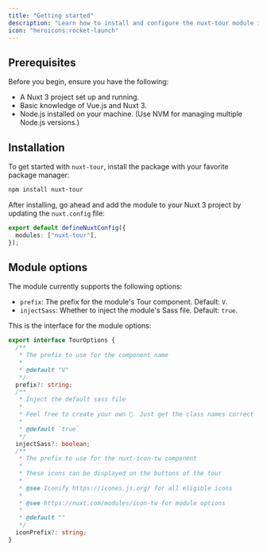 ```yaml
---
title: "Getting started"
description: "Learn how to install and configure the nuxt-tour module in your Nuxt 3 project."
icon: "heroicons:rocket-launch"
---
```


## Prerequisites

Before you begin, ensure you have the following:

- A Nuxt 3 project set up and running.
- Basic knowledge of Vue.js and Nuxt 3.
- Node.js installed on your machine. (Use NVM for managing multiple Node.js versions.)

## Installation

To get started with `nuxt-tour`, install the package with your favorite package manager:

```bash [Terminal]
npm install nuxt-tour
```

After installing, go ahead and add the module to your Nuxt 3 project by updating the `nuxt.config` file:

```ts twoslash [nuxt.config.ts]
export default defineNuxtConfig({
  modules: ["nuxt-tour"],
});
```

## Module options

The module currently supports the following options:

- `prefix`: The prefix for the module's Tour component. Default: `V`.
- `injectSass`: Whether to inject the module's Sass file. Default: `true`.

This is the interface for the module options:

```ts twoslash [Module Options]
export interface TourOptions {
  /**
   * The prefix to use for the component name
   *
   * @default "V"
   */
  prefix?: string;
  /**
   * Inject the default sass file
   *
   * Feel free to create your own 🙂. Just get the class names correct
   *
   * @default `true`
   */
  injectSass?: boolean;
  /**
   * The prefix to use for the nuxt-icon-tw component
   *
   * These icons can be displayed on the buttons of the tour
   *
   * @see Iconify https://icones.js.org/ for all eligible icons
   *
   * @see https://nuxt.com/modules/icon-tw for module options
   *
   * @default ""
   */
  iconPrefix?: string;
}
```
